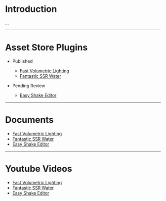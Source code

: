 # Introduction

...

---

# Asset Store Plugins

+ Published
    + [Fast Volumetric Lighting](https://assetstore.unity.com/packages/vfx/shaders/fullscreen-camera-effects/fast-volumetric-lighting-152973?aid=1101l85Tr&pubref=BGVL)
    + [Fantastic SSR Water](https://assetstore.unity.com/packages/vfx/shaders/fantastic-ssr-water-154020?aid=1101l85Tr)

+ Pending Review
    + [Easy Shake Editor](https://assetstore.unity.com/packages/slug/154472)

---

# Documents

+ [Fast Volumetric Lighting](https://www.evernote.com/l/AiCKKrU1xNJIHaFtXAPzqPGMIrpQAPJ8d_Y/)
+ [Fantastic SSR Water](https://www.evernote.com/l/AiCoMwSfwPRIKJq_QLIHX1s-zB1U4ATW104/)
+ [Easy Shake Editor](https://www.evernote.com/l/AiA8cz1o0o5HU46EvX64UMMthrz1umZyYIs/)

---

# Youtube Videos

+ [Fast Volumetric Lighting](https://youtu.be/f2eAI2nG1BU)
+ [Fantastic SSR Water](https://youtu.be/8KtdqC4iNH4)
+ [Easy Shake Editor](https://youtu.be/3abRLv57SCc)
